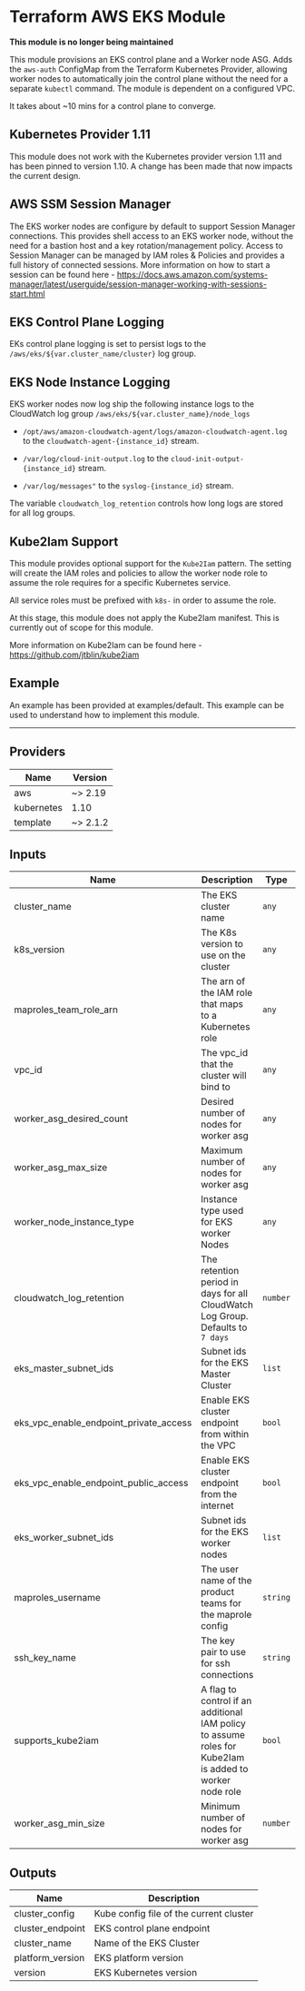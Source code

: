 # Terraform AWS EKS Module

**This module is no longer being maintained** <br/>

This module provisions an EKS control plane and a Worker node ASG. Adds the `aws-auth` ConfigMap from the Terraform Kubernetes Provider, allowing worker nodes to automatically join the control plane without the need for a separate `kubectl` command. The module is dependent on a configured VPC.

It takes about ~10 mins for a control plane to converge.

## Kubernetes Provider 1.11
This module does not work with the Kubernetes provider version 1.11 and has been pinned to version 1.10. A change has been made that now impacts the current design.

## AWS SSM Session Manager
The EKS worker nodes are configure by default to support Session Manager connections. This provides shell access to an EKS worker node, without the need for a bastion host and a key rotation/management policy. Access to Session Manager can be managed by IAM roles & Policies and provides a full history of connected sessions. More information on how to start a session can be found here - https://docs.aws.amazon.com/systems-manager/latest/userguide/session-manager-working-with-sessions-start.html

## EKS Control Plane Logging
EKs control plane logging is set to persist logs to the `/aws/eks/${var.cluster_name/cluster}` log group.

## EKS Node Instance Logging
EKS worker nodes now log ship the following instance logs to the CloudWatch log group `/aws/eks/${var.cluster_name}/node_logs`

* `/opt/aws/amazon-cloudwatch-agent/logs/amazon-cloudwatch-agent.log` to the `cloudwatch-agent-{instance_id}` stream.

* `/var/log/cloud-init-output.log` to the `cloud-init-output-{instance_id}` stream.

* `/var/log/messages"` to the `syslog-{instance_id}` stream.

The variable `cloudwatch_log_retention` controls how long logs are stored for all log groups.

## Kube2Iam Support
This module provides optional support for the `Kube2Iam` pattern. The setting will create the IAM roles and policies to allow the worker node role to assume the role requires for a specific Kubernetes service.

All service roles must be prefixed with `k8s-` in order to assume the role.

At this stage, this module does not apply the Kube2Iam manifest. This is currently out of scope for this module.

More information on Kube2Iam can be found here - https://github.com/jtblin/kube2iam

## Example
An example has been provided at examples/default. This example can be used to understand how to implement this module.

---

## Providers

| Name | Version |
|------|---------|
| aws | ~> 2.19 |
| kubernetes | 1.10 |
| template | ~> 2.1.2 |

## Inputs

| Name | Description | Type | Default | Required |
|------|-------------|------|---------|:-----:|
| cluster\_name | The EKS cluster name | `any` | n/a | yes |
| k8s\_version | The K8s version to use on the cluster | `any` | n/a | yes |
| maproles\_team\_role\_arn | The arn of the IAM role that maps to a Kubernetes role | `any` | n/a | yes |
| vpc\_id | The vpc\_id that the cluster will bind to | `any` | n/a | yes |
| worker\_asg\_desired\_count | Desired number of nodes for worker asg | `any` | n/a | yes |
| worker\_asg\_max\_size | Maximum number of nodes for worker asg | `any` | n/a | yes |
| worker\_node\_instance\_type | Instance type used for EKS worker Nodes | `any` | n/a | yes |
| cloudwatch\_log\_retention | The retention period in days for all CloudWatch Log Group. Defaults to `7 days` | `number` | `7` | no |
| eks\_master\_subnet\_ids | Subnet ids for the EKS Master Cluster | `list` | `[]` | no |
| eks\_vpc\_enable\_endpoint\_private\_access | Enable EKS cluster endpoint from within the VPC | `bool` | `true` | no |
| eks\_vpc\_enable\_endpoint\_public\_access | Enable EKS cluster endpoint from the internet | `bool` | `false` | no |
| eks\_worker\_subnet\_ids | Subnet ids for the EKS worker nodes | `list` | `[]` | no |
| maproles\_username | The user name of the product teams for the maprole config | `string` | `"kubectl-user-access"` | no |
| ssh\_key\_name | The key pair to use for ssh connections | `string` | `""` | no |
| supports\_kube2iam | A flag to control if an additional IAM policy to assume roles for Kube2Iam is added to worker node role | `bool` | `false` | no |
| worker\_asg\_min\_size | Minimum number of nodes for worker asg | `number` | `1` | no |

## Outputs

| Name | Description |
|------|-------------|
| cluster\_config | Kube config file of the current cluster |
| cluster\_endpoint | EKS control plane endpoint |
| cluster\_name | Name of the EKS Cluster |
| platform\_version | EKS platform version |
| version | EKS Kubernetes version |

